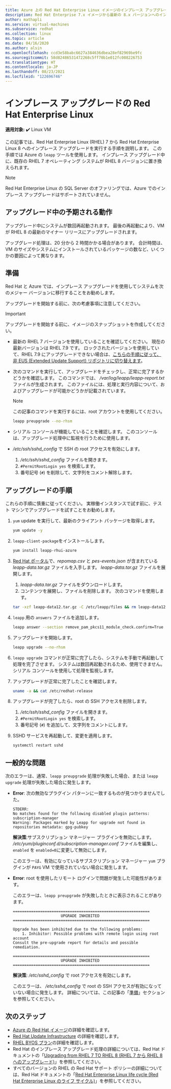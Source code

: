 ```yaml
---
title: Azure 上の Red Hat Enterprise Linux イメージのインプレース アップグレード
description: Red Hat Enterprise 7.x イメージから最新の 8.x バージョンへのインプレース アップグレードを実行する方法について説明します。
author: mathapli
ms.service: virtual-machines
ms.subservice: redhat
ms.collection: linux
ms.topic: article
ms.date: 04/16/2020
ms.author: alsin
ms.openlocfilehash: ccd3e58babc6627a384636dbea28ef82969be9fc
ms.sourcegitcommit: 58d82486531472268c5ff70b1e012fc008226753
ms.translationtype: HT
ms.contentlocale: ja-JP
ms.lasthandoff: 08/23/2021
ms.locfileid: "122696746"
---
```

# <a name="red-hat-enterprise-linux-in-place-upgrades"></a>インプレース アップグレードの Red Hat Enterprise Linux

**適用対象:** :heavy_check_mark: Linux VM 

この記事では、Red Hat Enterprise Linux (RHEL) 7 から Red Hat Enterprise Linux 8 へのインプレース アップグレードを実行する手順を説明します。 この手順では Azure の `leapp` ツールを使用します。 インプレース アップグレード中に、既存の RHEL 7 オペレーティング システムが RHEL 8 バージョンに置き換えられます。

>[!Note] 
> Red Hat Enterprise Linux の SQL Server のオファリングでは、Azure でのインプレース アップグレードはサポートされていません。

## <a name="what-to-expect-during-the-upgrade"></a>アップグレード中の予期される動作
アップグレード中にシステムが数回再起動されます。 最後の再起動により、VM が RHEL 8 の最新のマイナー リリースにアップグレードされます。 

アップグレード処理は、20 分から 2 時間かかる場合があります。 合計時間は、VM のサイズやシステムにインストールされているパッケージの数など、いくつかの要因によって異なります。

## <a name="preparations"></a>準備
Red Hat と Azure では、インプレース アップグレードを使用してシステムを次のメジャー バージョンに移行することをお勧めします。 

アップグレードを開始する前に、次の考慮事項に注意してください。 

>[!Important] 
> アップグレードを開始する前に、イメージのスナップショットを作成してください。

* 最新の RHEL 7 バージョンを使用していることを確認してください。 現在の最新バージョンは RHEL 7.9 です。 ロックされたバージョンを使用していて、RHEL 7.9 にアップグレードできない場合は、[こちらの手順に従って、非 EUS (Extended Update Support) リポジトリに切り替えます](./redhat-rhui.md#switch-a-rhel-7x-vm-back-to-non-eus-remove-a-version-lock)。

* 次のコマンドを実行して、アップグレードをチェックし、正常に完了するかどうかを確認します。 このコマンドでは、 */var/log/leapp/leapp-report.txt* ファイルが生成されます。 このファイルには、処理と実行内容について、およびアップグレードが可能かどうかが記載されています。

    >[!NOTE]
    > この記事のコマンドを実行するには、root アカウントを使用してください。 

    ```bash
    leapp preupgrade --no-rhsm
    ```
* シリアル コンソールが機能していることを確認します。 このコンソールは、アップグレード処理中に監視を行うために使用します。

* */etc/ssh/sshd_config* で SSH の root アクセスを有効にします。
    1. */etc/ssh/sshd_config* ファイルを開きます。
    1. `#PermitRootLogin yes` を検索します。
    1. 番号記号 (`#`) を削除して、文字列をコメント解除します。

## <a name="upgrade-steps"></a>アップグレードの手順

これらの手順に慎重に従ってください。 実稼働インスタンスで試す前に、テスト マシンでアップグレードを試すことをお勧めします。

1. `yum` update を実行して、最新のクライアント パッケージを取得します。
    ```bash
    yum update -y
    ```

1. `leapp-client-package`をインストールします。
    ```bash
    yum install leapp-rhui-azure
    ```
    
1. [Red Hat ポータル](https://access.redhat.com/articles/3664871)で、*repomap.csv* と *pes-events.json* が含まれている *leapp-data.tar.gz* ファイルを入手します。 *leapp-data.tar.gz* ファイルを展開します。
    1. *leapp-data.tar.gz* ファイルをダウンロードします。
    1. コンテンツを展開し、ファイルを削除します。 次のコマンドを使用します。
    ```bash
    tar -xzf leapp-data12.tar.gz -C /etc/leapp/files && rm leapp-data12.tar.gz
    ```

1. `leapp` 用の `answers` ファイルを追加します。
    ```bash
    leapp answer --section remove_pam_pkcs11_module_check.confirm=True --add
    ``` 

1. アップグレードを開始します。
    ```bash
    leapp upgrade --no-rhsm
    ```
1.  `leapp upgrade` コマンドが正常に完了したら、システムを手動で再起動して処理を完了させます。 システムは数回再起動されるため、使用できません。 シリアル コンソールを使用して処理を監視します。

1.  アップグレードが正常に完了したことを確認します。
    ```bash
    uname -a && cat /etc/redhat-release
    ```

1. アップグレードが完了したら、root の SSH アクセスを削除します。
    1. */etc/ssh/sshd_config* ファイルを開きます。
    1. `#PermitRootLogin yes` を検索します。
    1. 番号記号 (`#`) を追加して、文字列をコメントにします。

1. SSHD サービスを再起動して、変更を適用します。
    ```bash
    systemctl restart sshd
    ```
## <a name="common-problems"></a>一般的な問題

次のエラーは、通常、`leapp preupgrade` 処理が失敗した場合、または `leapp upgrade` 処理が失敗した場合に発生します。

* **Error**: 次の無効なプラグイン パターンに一致するものが見つかりませんでした。

    ```plaintext
    STDERR:
    No matches found for the following disabled plugin patterns: subscription-manager
    Warning: Packages marked by Leapp for upgrade not found in repositories metadata: gpg-pubkey
    ```

    **解決策**:サブスクリプション マネージャー プラグインを無効にします。 */etc/yum/pluginconf.d/subscription-manager.conf* ファイルを編集し、`enabled` を `enabled=0`に変更して無効にします。

    このエラーは、有効になっているサブスクリプション マネージャー `yum` プラグインが `PAYG` VM で使用されていない場合に発生します。

* **Error**: root を使用したリモート ログインで問題が発生した可能性があります。

    このエラーは、`leapp preupgrade` が失敗したときに表示されることがあります。

    ```structured-text
    ============================================================
                         UPGRADE INHIBITED
    ============================================================
    
    Upgrade has been inhibited due to the following problems:
        1. Inhibitor: Possible problems with remote login using root account
    Consult the pre-upgrade report for details and possible remediation.
    
    ============================================================
                         UPGRADE INHIBITED
    ============================================================
    ```
    **解決策**: */etc/sshd_config* で root アクセスを有効にします。

    このエラーは、 */etc/sshd_config* で root の SSH アクセスが有効になっていない場合に発生します。 詳細については、この記事の「[準備](#preparations)」セクションを参照してください。 


## <a name="next-steps"></a>次のステップ
* [Azure の Red Hat イメージ](./redhat-images.md)の詳細を確認します。
* [Red Hat Update Infrastructure](./redhat-rhui.md) の詳細を確認します。
* [RHEL BYOS プラン](./byos.md)の詳細を確認します。
* Red Hat のインプレース アップグレード処理の詳細については、Red Hat ドキュメントの「[Upgrading from RHEL 7 TO RHEL 8 (RHEL 7 から RHEL 8 へのアップグレード)](https://access.redhat.com/documentation/en-us/red_hat_enterprise_linux/8/html-single/upgrading_from_rhel_7_to_rhel_8/index)」を参照してください。
* すべてのバージョンの RHEL の Red Hat サポート ポリシーの詳細については、Red Hat ドキュメントの「[Red Hat Enterprise Linux life cycle (Red Hat Enterprise Linux のライフ サイクル)](https://access.redhat.com/support/policy/updates/errata)」を参照してください。